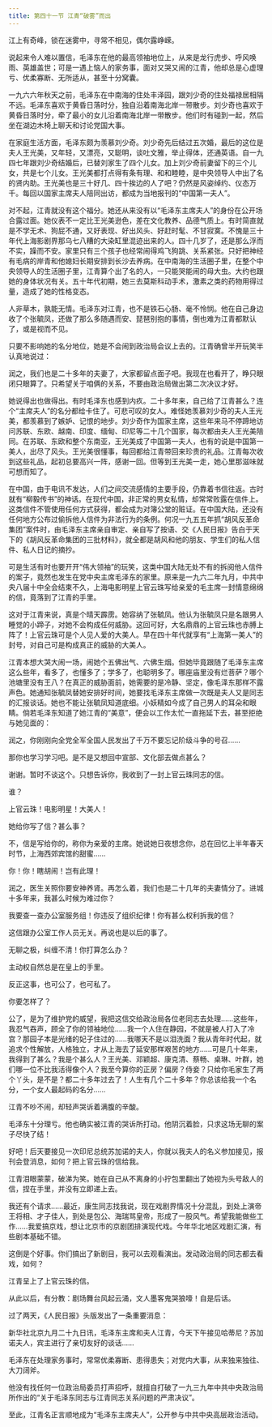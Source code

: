 ```yaml
---
title: 第四十一节 江青“破雾”而出
---
```


江上有奇峰，锁在迷雾中，寻常不相见，偶尔露峥嵘。

说起来令人难以置信，毛泽东在他的最高领袖地位上，从来是龙行虎步、呼风唤雨、英雄盖世；可是一遇上恼人的家务事，面对又哭又闹的江青，他却总是心虚理亏、优柔寡断、无所适从，甚至十分窝囊。

一九六六年秋天之前，毛泽东在中南海的住处丰泽园，跟刘少奇的住处福禄居相隔不远。毛泽东喜欢于黄昏日落时分，独自沿着南海北岸一带散步。刘少奇也喜欢于黄昏日落时分，牵了最小的女儿沿着南海北岸一带散步。他们时有碰到一起，然后坐在湖边木椅上聊天和讨论党国大事。

在家庭生活方面，毛泽东颇为羡慕刘少奇。刘少奇先后结过五次婚，最后的这位是夫人王光美，又年轻，又漂亮，又聪明，谈吐文雅，举止得体，还通英语。自一九四七年跟刘少奇结婚后，已替刘家生了四个儿女。加上刘少奇前妻留下的三个儿女，共是七个儿女。王光美都打点得有条有理、和和睦睦，是中央领导人中出了名的贤内助。王光美也是三十好几、四十挨边的人了吧？仍然是风姿绰约、仪态万千。每回以国家主席夫人陪同出访，都成为当地报刊的“中国第一夫人”。

对不起，江青就没有这个福分。她还从来没有以“毛泽东主席夫人”的身份在公开场合露过面。她仪表不一定比王光美逊色，差在文化教养、品德气质上。有时简直就是不学无术、狗屁不通，又好表现、好出风头、好赶时髦、不甘寂寞。不愧是三十年代上海影剧界那乌七八糟的大染缸里混迹出来的人。四十几岁了，还是那么浮而不实，躁而不安。家里只有三个孩子也经常闹得鸡飞狗跳、关系紧张。只好把神经有毛病的岸青和他媳妇长期安排到长沙去养病。在中南海的生活圈子里，在整个中央领导人的生活圈子里，江青算个出了名的人，一只能哭能闹的母大虫。大约也跟她的身体状况有关。五十年代初期，她三去莫斯科动手术，激素之类的药物用得过量，造成了她的性格变态。

人非草木，孰能无情。毛泽东对江青，也不是铁石心肠、毫不怜悯。他在自己身边收了个张毓凤，还做了那么多随遇而安、琵琶别抱的事情，倒也难为江青都默认了，或是视而不见。

只要不影响她的名分地位，她是不会闹到政治局会议上去的。江青确曾半开玩笑半认真地说过：

润之，我们也是二十多年的夫妻了，大家都留点面子吧。我现在也看开了，睁只眼闭只眼算了。只希望关于咱俩的关系，不要由政治局做出第二次决议才好。

她说得出也做得出。有时毛泽东也感到内疚。二十多年来，自己给了江青甚么？连个“主席夫人”的名分都给卡住了。可悲可叹的女人。难怪她羡慕刘少奇的夫人王光美，都羡慕到了嫉妒、记恨的地步。刘少奇作为国家主席，这些年来马不停蹄地访问苏联、东欧、越南、印度、缅甸、印尼等二十几个国家，每次都由夫人王光美陪同。在苏联、东欧和整个东南亚，王光美成了中国第一夫人，也有的说是中国第一美人，出尽了风头。王光美很懂事，每回都给江青带回来珍贵的礼品。江青每次收到这些礼品，起初总要高兴一阵，感谢一回。但等到王光美一走，她心里那滋味就可想而知了。

在中国，由于电讯不发达，人们之间交流感情的主要手段，仍靠着书信往返。古时就有“柳毅传书”的神话。在现代中国，非正常的男女私情，却常常败露在信件上。这类信件不管使用任何方式获得，都会成为对簿公堂的赃证。在中国大陆，还没有任何地方公布过偷拆他人信件为非法行为的条例。何况一九五五年抓“胡风反革命集团”案件时，由毛泽东主席亲自审定、亲自写了按语、交《人民日报》告白于天下的《胡风反革命集团的三批材料》，就全都是胡风和他的朋友、学生们的私人信件、私人日记的摘抄。

可是生活有时也要开开“伟大领袖”的玩笑，这类中国大陆无处不有的拆阅他人信件的案子，竟然也发生在党中央主席毛泽东的家里。原来是一九六二年九月，中共中央八届十中全会结束不久，上海电影明星上官云珠写给亲爱的毛主席一封情意绵绵的信，竟落到了江青的手里。

这对于江青来说，真是个晴天霹雳。她容纳了张毓凤。他认为张毓凤只是名跟男人睡觉的小蹄子，对她不会构成任何威胁。这回可好，大名鼎鼎的上官云珠也赤膊上阵了！上官云珠可是个人见人爱的大美人。早在四十年代就享有“上海第一美人”的封号，对自己可是构成真正的威胁的大美人。

江青本想大哭大闹一场，闹她个五佛出气、六佛生烟。但她毕竟跟随了毛泽东主席这么些年，看多了，也懂多了；学多了，也聪明多了。哪座庙里没有烂菩萨？哪个池塘里没有王八？在真正的威胁面前，她需要的是冷静、坚定，像毛泽东那样不露声色。她通知张毓凤替她安排好时间，她要找毛泽东主席做一次既是夫人又是同志的汇报谈话。她也不能让张毓凤知道底细。小妖精如今成了自己男人的耳朵和眼睛。倘若毛泽东知道了她江青的“美意”，便会以工作太忙一直拖延下去，甚至拒绝与她见面的：

润之，你刚刚向全党全军全国人民发出了千万不要忘记阶级斗争的号召……

那你也学习学习吧。是不是又想回中宣部、文化部去做点甚么？

谢谢。暂时不谈这个。只想告诉你，我收到了一封上官云珠同志的信。

谁？

上官云珠！电影明星！大美人！

她给你写了信？甚么事？

不，信是写给你的，称你为亲爱的主席。她说她日夜想念你，总在回忆上半年春天时节，上海西郊宾馆的甜蜜……

你！你！瞎胡闹！岂有此理！

润之，医生关照你要安神养肾。再怎么着，我们也是二十几年的夫妻情分了。进城十多年来，我甚么时候为难过你？

我要查一查办公室服务组！你违反了组织纪律！你有甚么权利拆我的信？

这信跟办公室工作人员无关。再说也是以后的事了。

无聊之极，纠缠不清！你打算怎么办？

主动权自然总是在皇上的手里。

反正这事，也可公了，也可私了。

你要怎样了？

公了，是为了维护党的威望，我把这信交给政治局各位老同志去处理……这些年，我忍气吞声，顾全了你的领袖地位……我一个人住在静园，不就是被人打入了冷宫？那园子本是光绪的妃子住过的……我哪天不是以泪洗面？我从青年时代起，就追求个性解放，人格独立，才从上海去了延安那样艰苦的地方……可是几十年来，我得到了甚么？我是个甚么人？王光美、邓颖超、康克清、蔡畅、桌琳、叶群，她们哪一位不比我活得像个人？我至今算你的正房？偏房？侍妾？只给你毛家生了两个丫头，是不是？都二十多年过去了！人生有几个二十多年？你总该给我一个名分，一个女人最起码的名分……

江青不吵不闹，却轻声哭诉着满腹的辛酸。

毛泽东十分理亏。他也确实被江青的哭诉所打动。他阴沉着脸，只求这场无聊的案子尽快了结！

好吧！后天要接见一次印尼总统苏加诺的夫人，你就以我夫人的名义参加接见，报刊会登消息，如何？把上官云珠的信给我。

江青泪眼蒙蒙，破涕为笑。她在自己从不离身的小拧包里翻出了她视为头号敌人的信，捏在手里，并没有立即递上去。

我还有个请求……最近，康生同志找我说，现在戏剧界情况十分混乱，到处上演帝王将相、才子佳人，到处是包公、海瑞骂皇帝，形成了一股风气。希望我能做些工作……我爱搞京戏，想让北京市的京剧团排演现代戏。今年华北地区戏剧汇演，有些剧本基础不错。

这倒是个好事。你们搞出了新剧目，我可以去观看演出。发动政治局的同志都去看戏，如何？

江青呈上了上官云珠的信。

从此以后，有分教：剧场舞台风起云涌，文人墨客鬼哭狼嚎！自是后话。

过了两天，《人民日报》头版发出了一条重要消息：

新华社北京九月二十九日讯，毛泽东主席和夫人江青，今天下午接见哈蒂尼？苏加诺夫人，宾主进行了亲切友好的谈话……

毛泽东在处理家务事时，常常优柔寡断、患得患失；对党内大事，从来独来独往、大刀阔斧。

他没有找任何一位政治局委员打声招呼，就擅自打破了一九三九年中共中央政治局所作出的“关于毛泽东同志与江青同志关系问题的严肃决议”。

至此，江青名正言顺地成为“毛泽东主席夫人”，公开参与中共中央高层政治活动。

